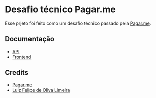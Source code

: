 # Desafio técnico Pagar.me

Esse prjeto foi feito como um desafio técnico passado pela [Pagar.me](https://pagar.me/).

## Documentação 

- [API](/api/README.md)
- [Frontend](/frontend/README.md)

## Credits

- [Pagar.me](https://pagar.me/)
- [Luiz Felipe de Oliva Limeira](https://github.com/lflimeira)
